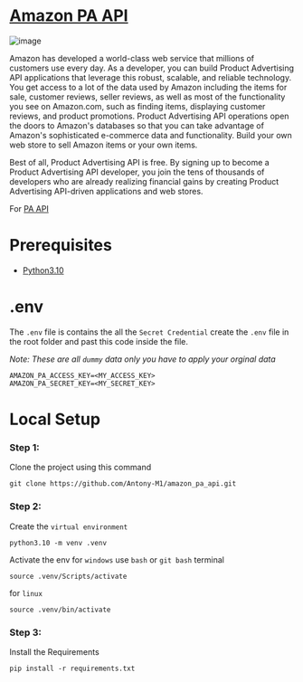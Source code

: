 # [Amazon PA API](https://webservices.amazon.com/paapi5/documentation/)

![image](https://github.com/Antony-M1/amazon_pa_api/assets/96291963/6ab99cfb-71b4-42f9-af89-374d538c19d1)

Amazon has developed a world-class web service that millions of customers use every day. As a developer, you can build Product Advertising API applications that leverage this robust, scalable, and reliable technology. You get access to a lot of the data used by Amazon including the items for sale, customer reviews, seller reviews, as well as most of the functionality you see on Amazon.com, such as finding items, displaying customer reviews, and product promotions. Product Advertising API operations open the doors to Amazon's databases so that you can take advantage of Amazon's sophisticated e-commerce data and functionality. Build your own web store to sell Amazon items or your own items.

Best of all, Product Advertising API is free. By signing up to become a Product Advertising API developer, you join the tens of thousands of developers who are already realizing financial gains by creating Product Advertising API-driven applications and web stores.

For [PA API](https://affiliate-program.amazon.in/assoc_credentials/home)

# Prerequisites
* [Python3.10](https://www.python.org/downloads/)

# .env
The `.env` file is contains the all the `Secret Credential` create the `.env` file in the root folder and past this code inside the file.

*Note: These are all `dummy` data only you have to apply your orginal data*
```.env
AMAZON_PA_ACCESS_KEY=<MY_ACCESS_KEY>
AMAZON_PA_SECRET_KEY=<MY_SECRET_KEY>
```


# Local Setup
### Step 1:
Clone the project using this command

```
git clone https://github.com/Antony-M1/amazon_pa_api.git
```

### Step 2:
Create the `virtual environment`

```
python3.10 -m venv .venv
```
Activate the env for `windows` use `bash` or `git bash` terminal
```
source .venv/Scripts/activate
```
for `linux`
```
source .venv/bin/activate
```

### Step 3:
Install the Requirements
```
pip install -r requirements.txt
```